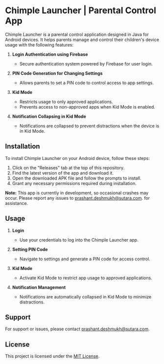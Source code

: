# Chimple Launcher | Parental Control App

Chimple Launcher is a parental control application designed in Java for Android devices. It helps parents manage and control their children's device usage with the following features:

1. **Login Authentication using Firebase**
   - Secure authentication system powered by Firebase for user login.

2. **PIN Code Generation for Changing Settings**
   - Allows parents to set a PIN code to control access to app settings.

3. **Kid Mode**
   - Restricts usage to only approved applications.
   - Prevents access to non-approved apps when Kid Mode is enabled.

4. **Notification Collapsing in Kid Mode**
   - Notifications are collapsed to prevent distractions when the device is in Kid Mode.


## Installation

To install Chimple Launcher on your Android device, follow these steps:

1. Click on the "Releases" tab at the top of this repository.
2. Find the latest version of the app and download it.
3. Open the downloaded APK file and follow the prompts to install.
4. Grant any necessary permissions required during installation.

**Note:** This app is currently in development, so occasional crashes may occur. Please report any issues to [prashant.deshmukh@sutara.com](mailto:prashant.deshmukh@sutara.com). for assistance.



## Usage

1. **Login**
   - Use your credentials to log into the Chimple Launcher app.
   
2. **Setting PIN Code**
   - Navigate to settings and generate a PIN code for access control.
   
3. **Kid Mode**
   - Activate Kid Mode to restrict app usage to approved applications.
   
4. **Notification Management**
   - Notifications are automatically collapsed in Kid Mode to minimize distractions.
   
## Support

For support or issues, please contact [prashant.deshmukh@sutara.com](mailto:prashant.deshmukh@sutara.com).

## License

This project is licensed under the [MIT License](LICENSE).
